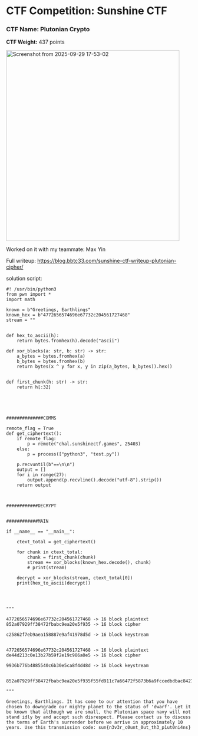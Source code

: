 # CTF Competition: Sunshine CTF

### CTF Name: Plutonian Crypto
**CTF Weight:** 437 points

<img width="470" height="518" alt="Screenshot from 2025-09-29 17-53-02" src="https://github.com/user-attachments/assets/78975213-86be-41f4-a4a3-261d43d3b80d" />


Worked on it with my teammate: Max Yin

Full writeup: <https://blog.bbtc33.com/sunshine-ctf-writeup-plutonian-cipher/>


solution script:
```
#! /usr/bin/python3
from pwn import *
import math

known = b"Greetings, Earthlings"
known_hex = b"4772656574696e67732c204561727468"
stream = ""


def hex_to_ascii(h):
    return bytes.fromhex(h).decode("ascii")

def xor_blocks(a: str, b: str) -> str:
    a_bytes = bytes.fromhex(a)
    b_bytes = bytes.fromhex(b)
    return bytes(x ^ y for x, y in zip(a_bytes, b_bytes)).hex()


def first_chunk(h: str) -> str:
    return h[:32]





##############COMMS

remote_flag = True
def get_ciphertext():
    if remote_flag:
        p = remote("chal.sunshinectf.games", 25403)
    else:
        p = process(["python3", "test.py"])

    p.recvuntil(b"==\n\n")
    output = []
    for i in range(27):
        output.append(p.recvline().decode("utf-8").strip())
    return output



############DECRYPT


############MAIN

if __name__ == "__main__":

    ctext_total = get_ciphertext()

    for chunk in ctext_total:
        chunk = first_chunk(chunk)
        stream += xor_blocks(known_hex.decode(), chunk)
        # print(stream)

    decrypt = xor_blocks(stream, ctext_total[0])
    print(hex_to_ascii(decrypt))




"""

4772656574696e67732c204561727468 -> 16 block plaintext
852a07929ff38472fbabc9ea20e5f935 -> 16 block cipher

c25862f7eb9aea158887e9af41978d5d -> 16 block keystream


4772656574696e67732c204561727468 -> 16 block plaintext
de44d213c0e13b27b59f2e19c986a0e5 -> 16 block cipher

9936b776b4885540c6b30e5ca8f4d48d -> 16 block keystream


852a07929ff38472fbabc9ea20e5f935f55fd911c7a66472f5873b6a9fccedbdbac842715ac43170499421ba7ef0a6a2a92f32463eee97058ba87b405d1107fe50f0778f103fe2ad2ccdd5d69679a6330c09f9a8ac48d9c9d1

"""
```

`Greetings, Earthlings. It has come to our attention that you have chosen to downgrade our mighty planet to the status of 'dwarf'. Let it be known that although we are small, the Plutonian space navy will not stand idly by and accept such disrespect. Please contact us to discuss the terms of Earth's surrender before we arrive in approximately 10 years. Use this transmission code: sun{n3v3r_c0unt_0ut_th3_p1ut0ni4ns}`
